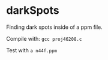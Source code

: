 # darkSpots
Finding dark spots inside of a ppm file.

Compile with: `gcc proj46208.c`

Test with `a n44f.ppm`
